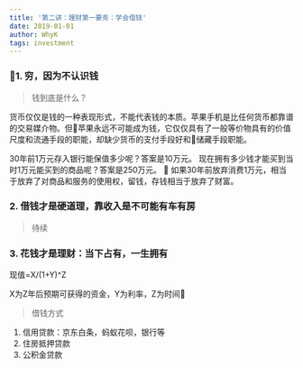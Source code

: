 ```yaml
---
title: '第二讲：理财第一要务：学会借钱'
date: 2019-01-01
author: WhyK
tags: investment
---
```

### 1. 穷，因为不认识钱
> 钱到底是什么？

货币仅仅是钱的一种表现形式，不能代表钱的本质。苹果手机是比任何货币都靠谱的交易媒介物。但苹果永远不可能成为钱，它仅仅具有了一般等价物具有的价值尺度和流通手段的职能，却缺少货币的支付手段好和储藏手段职能。

30年前1万元存入银行能保值多少呢？答案是10万元。
现在拥有多少钱才能买到当时1万元能买到的商品呢？答案是250万元。

如果30年前放弃消费1万元，相当于放弃了对商品和服务的使用权，留钱，存钱相当于放弃了财富。

### 2. 借钱才是硬道理，靠收入是不可能有车有房
> 待续

### 3. 花钱才是理财：当下占有，一生拥有
现值=X/(1+Y)^Z 

X为Z年后预期可获得的资金，Y为利率，Z为时间
> 借钱方式
1. 信用贷款：京东白条，蚂蚁花呗，银行等
2. 住房抵押贷款
3. 公积金贷款


